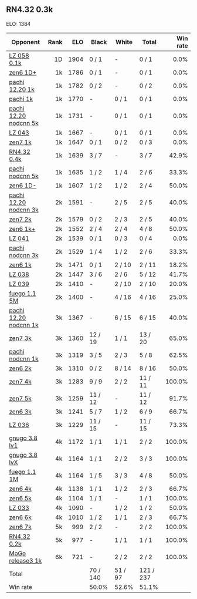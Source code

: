## RN4.32 0.3k ##

ELO: 1384

Opponent | Rank | ELO | Black | White | Total | Win rate
---------|-----:|----:|-------|-------|-------|-------:
[LZ 058 0.1k](LZ%20058%200.1k.md) | 1D | 1904 | 0 / 1 | - | 0 / 1 | 0.0%
[zen6 1D+](zen6%201D+.md) | 1k | 1786 | 0 / 1 | - | 0 / 1 | 0.0%
[pachi 12.20 1k](pachi%2012.20%201k.md) | 1k | 1782 | 0 / 2 | - | 0 / 2 | 0.0%
[pachi 1k](pachi%201k.md) | 1k | 1770 | - | 0 / 1 | 0 / 1 | 0.0%
[pachi 12.20 nodcnn 5k](pachi%2012.20%20nodcnn%205k.md) | 1k | 1731 | - | 0 / 1 | 0 / 1 | 0.0%
[LZ 043](LZ%20043.md) | 1k | 1667 | - | 0 / 1 | 0 / 1 | 0.0%
[zen7 1k](zen7%201k.md) | 1k | 1647 | 0 / 1 | 0 / 2 | 0 / 3 | 0.0%
[RN4.32 0.4k](RN4.32%200.4k.md) | 1k | 1639 | 3 / 7 | - | 3 / 7 | 42.9%
[pachi nodcnn 5k](pachi%20nodcnn%205k.md) | 1k | 1635 | 1 / 2 | 1 / 4 | 2 / 6 | 33.3%
[zen6 1D-](zen6%201D-.md) | 1k | 1607 | 1 / 2 | 1 / 2 | 2 / 4 | 50.0%
[pachi 12.20 nodcnn 3k](pachi%2012.20%20nodcnn%203k.md) | 2k | 1591 | - | 2 / 5 | 2 / 5 | 40.0%
[zen7 2k](zen7%202k.md) | 2k | 1579 | 0 / 2 | 2 / 3 | 2 / 5 | 40.0%
[zen6 1k+](zen6%201k+.md) | 2k | 1552 | 2 / 4 | 2 / 4 | 4 / 8 | 50.0%
[LZ 041](LZ%20041.md) | 2k | 1539 | 0 / 1 | 0 / 3 | 0 / 4 | 0.0%
[pachi nodcnn 3k](pachi%20nodcnn%203k.md) | 2k | 1529 | 1 / 4 | 1 / 2 | 2 / 6 | 33.3%
[zen6 1k](zen6%201k.md) | 2k | 1471 | 0 / 1 | 2 / 10 | 2 / 11 | 18.2%
[LZ 038](LZ%20038.md) | 2k | 1447 | 3 / 6 | 2 / 6 | 5 / 12 | 41.7%
[LZ 039](LZ%20039.md) | 2k | 1410 | - | 2 / 10 | 2 / 10 | 20.0%
[fuego 1.1 5M](fuego%201.1%205M.md) | 2k | 1400 | - | 4 / 16 | 4 / 16 | 25.0%
[pachi 12.20 nodcnn 1k](pachi%2012.20%20nodcnn%201k.md) | 3k | 1367 | - | 6 / 15 | 6 / 15 | 40.0%
[zen7 3k](zen7%203k.md) | 3k | 1360 | 12 / 19 | 1 / 1 | 13 / 20 | 65.0%
[pachi nodcnn 1k](pachi%20nodcnn%201k.md) | 3k | 1319 | 3 / 5 | 2 / 3 | 5 / 8 | 62.5%
[zen6 2k](zen6%202k.md) | 3k | 1310 | 0 / 2 | 8 / 14 | 8 / 16 | 50.0%
[zen7 4k](zen7%204k.md) | 3k | 1283 | 9 / 9 | 2 / 2 | 11 / 11 | 100.0%
[zen7 5k](zen7%205k.md) | 3k | 1259 | 11 / 12 | - | 11 / 12 | 91.7%
[zen6 3k](zen6%203k.md) | 3k | 1241 | 5 / 7 | 1 / 2 | 6 / 9 | 66.7%
[LZ 036](LZ%20036.md) | 3k | 1229 | 11 / 15 | - | 11 / 15 | 73.3%
[gnugo 3.8 lv1](gnugo%203.8%20lv1.md) | 4k | 1172 | 1 / 1 | 1 / 1 | 2 / 2 | 100.0%
[gnugo 3.8 lvX](gnugo%203.8%20lvX.md) | 4k | 1164 | 1 / 1 | 2 / 2 | 3 / 3 | 100.0%
[fuego 1.1 1M](fuego%201.1%201M.md) | 4k | 1164 | 1 / 5 | 3 / 3 | 4 / 8 | 50.0%
[zen6 4k](zen6%204k.md) | 4k | 1138 | 1 / 1 | 1 / 2 | 2 / 3 | 66.7%
[zen6 5k](zen6%205k.md) | 4k | 1104 | 1 / 1 | - | 1 / 1 | 100.0%
[LZ 033](LZ%20033.md) | 4k | 1090 | - | 1 / 2 | 1 / 2 | 50.0%
[zen6 6k](zen6%206k.md) | 4k | 1010 | 1 / 2 | 1 / 1 | 2 / 3 | 66.7%
[zen6 7k](zen6%207k.md) | 5k | 999 | 2 / 2 | - | 2 / 2 | 100.0%
[RN4.32 0.2k](RN4.32%200.2k.md) | 5k | 977 | - | 1 / 1 | 1 / 1 | 100.0%
[MoGo release3 1k](MoGo%20release3%201k.md) | 6k | 721 | - | 2 / 2 | 2 / 2 | 100.0%
Total | | | 70 / 140 | 51 / 97 | 121 / 237 | 
Win rate| | | 50.0% | 52.6% | 51.1% | 
